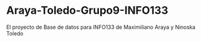 # Araya-Toledo-Grupo9-INFO133
El proyecto de Base de datos para INFO133 de Maximiliano Araya y Ninoska Toledo
